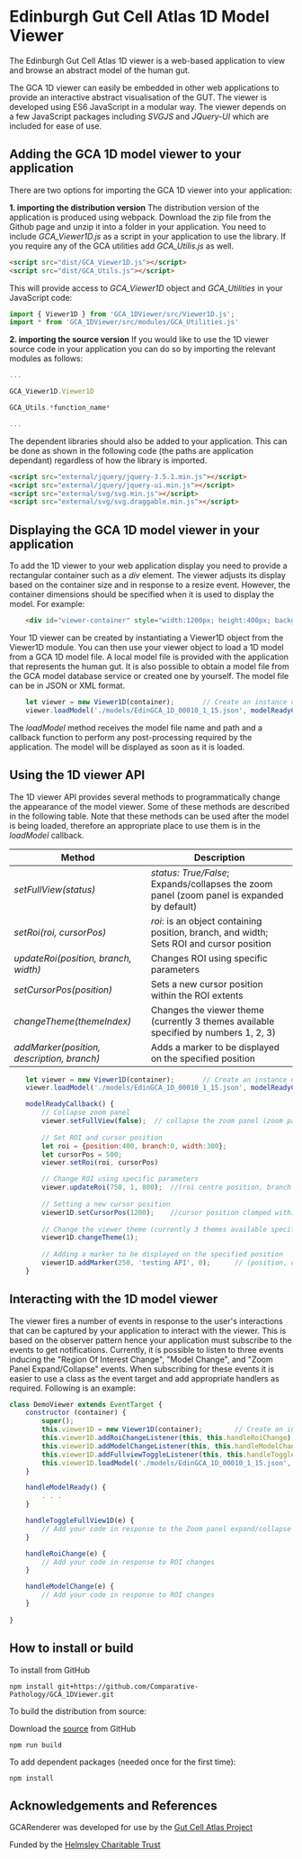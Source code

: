 # Edinburgh Gut Cell Atlas 1D Model Viewer

The Edinburgh Gut Cell Atlas 1D viewer is a web-based application to view and browse an abstract model of the human gut. 

The GCA 1D viewer can easily be embedded in other web applications to provide an interactive abstract visualisation of the GUT.
The viewer is developed using ES6 JavaScript in a modular way. 
The viewer depends on a few JavaScript packages including *SVGJS* and *JQuery-UI* which are included for ease of use.


## Adding the GCA 1D model viewer to your application

There are two options for importing the GCA 1D viewer into your application:

**1. importing the distribution version**
The distribution version of the application is produced using webpack. Download the zip file from the Github page and unzip it into a folder in your application.
You need to include *GCA_Viewer1D.js* as a script in your application to use the library. If you require any of the GCA utilities add *GCA_Utilis.js* as well.

```html
<script src="dist/GCA_Viewer1D.js"></script>
<script src="dist/GCA_Utils.js"></script>
```

This will provide  access to *GCA_Viewer1D* object and *GCA_Utilities* in your JavaScript code:
	
```javascript
import { Viewer1D } from 'GCA_1DViewer/src/Viewer1D.js';
import * from 'GCA_1DViewer/src/modules/GCA_Utilities.js'

```

**2. importing the source version**
If you would like to use the 1D viewer source code in your application you can do so by importing the relevant modules as follows:

```javascript
...

GCA_Viewer1D.Viewer1D

GCA_Utils.*function_name*

...

```

The dependent libraries should also be added to your application. This can be done as shown in the following code (the paths are application dependant) regardless of how the library is imported. 


```html
<script src="external/jquery/jquery-3.5.1.min.js"></script>
<script src="external/jquery/jquery-ui.min.js"></script>
<script src="external/svg/svg.min.js"></script>
<script src="external/svg/svg.draggable.min.js"></script>
```

## Displaying the GCA 1D model viewer in your application
To add the 1D viewer to your web application display you need to provide a rectangular container such as a *div* element. The viewer adjusts its display based on the container size and in response to a resize event. However, the container dimensions should be specified when it is used to display the model.
For example:

```html
	<div id="viewer-container" style="width:1200px; height:400px; background-color:#777">	
```

Your 1D viewer can be created by instantiating a Viewer1D object from the Viewer1D module. You can then use your viewer object to load a 1D model from a GCA 1D model file. A local model file is provided with the application that represents the human gut. It is also possible to obtain a model file from the GCA model database service or created one by yourself. The model file can be in JSON or XML format.

```javascript
	let viewer = new Viewer1D(container);		// Create an instance of the 1D viewer 
	viewer.loadModel('./models/EdinGCA_1D_00010_1_15.json', modelReadyCallback())  // Load and display a 1D model and set a callback for any required post load processing  
```
The *loadModel* method receives the model file name and path and a callback function to perform any post-processing required by the application.
The model will be displayed as soon as it is loaded.
  
## Using the 1D viewer API 
The 1D viewer API provides several methods to programmatically change the appearance of the model viewer. Some of these methods are described in the following table. Note that these methods can be used after the model is being loaded, therefore an appropriate place to use them is in the *loadModel* callback.


| Method    | Description |
| --------- | ----------- |
| *setFullView(status)*	| *status: True/False*;  Expands/collapses the zoom panel (zoom panel is expanded by default) | 
| *setRoi(roi, cursorPos)* | *roi*: is an object containing position, branch, and width; Sets ROI and cursor position |
| *updateRoi(position, branch, width)* | Changes ROI using specific parameters |
| *setCursorPos(position)* | Sets a new cursor position within the ROI extents |
| *changeTheme(themeIndex)* | Changes the viewer theme (currently 3 themes available specified by numbers 1, 2, 3) |
| *addMarker(position, description, branch)* | Adds a marker to be displayed on the specified position |

		
```javascript
	let viewer = new Viewer1D(container);		// Create an instance of the 1D viewer 
	viewer.loadModel('./models/EdinGCA_1D_00010_1_15.json', modelReadyCallback())  // Load and display a 1D model and set a callback for any required post-load processing  

	modelReadyCallback() {
		// Collapse zoom panel
		viewer.setFullView(false);	// collapse the zoom panel (zoom panel is expanded by default) 
		
		// Set ROI and cursor position
		let roi = {position:400, branch:0, width:300};
		let cursorPos = 500;
		viewer.setRoi(roi, cursorPos)

		// Change ROI using specific parameters
		viewer.updateRoi(750, 1, 800);  //(roi centre position, branch index:0/1, roi width)
		
		// Setting a new cursor position
		viewer1D.setCursorPos(1200);    //cursor position clamped within the  ROI extents
		
		// Change the viewer theme (currently 3 themes available specified by numbers 1, 2, 3)
		viewer1D.changeTheme(1);
	
		// Adding a marker to be displayed on the specified position 
		viewer1D.addMarker(250, 'testing API', 0);		// (position, description, branch index [0:colon/1:ileum]))
	}
```


## Interacting with the 1D model viewer
The viewer fires a number of events in response to the user's interactions that can be captured by your application to interact with the viewer. This is based on the observer pattern hence your application must subscribe to the events to get notifications.
Currently, it is possible to listen to three events inducing the "Region Of Interest Change", "Model Change", and "Zoom Panel Expand/Collapse" events. When subscribing for these events it is easier to use a class as the event target and add appropriate handlers as required. Following is an example:


```javascript
class DemoViewer extends EventTarget {
	constructor (container) {
		super();
		this.viewer1D = new Viewer1D(container);		// Create an instance of the 1D viewer 
		this.viewer1D.addRoiChangeListener(this, this.handleRoiChange);			// (optional) adding a handler for the region of interest change events
		this.viewer1D.addModelChangeListener(this, this.handleModelChange);     // (optional) adding a handler for model change events 
		this.viewer1D.addFullviewToggleListener(this, this.handleToggleFullView1D);   // (optional) adding a handler for handling zoom panel expand/collapse events   
		this.viewer1D.loadModel('./models/EdinGCA_1D_00010_1_15.json', this.handleModelReady.bind(this))  // Load and display a 1D model and set a callback for any required post load processing  
	}

	handleModelReady() {
		. . .
	}

	handleToggleFullView1D(e) {
		// Add your code in response to the Zoom panel expand/collapse
	}

	handleRoiChange(e) {
		// Add your code in response to ROI changes
	}

	handleModelChange(e) {
		// Add your code in response to ROI changes
	}
		
}
```

## How to install or build  

To install from GitHub

```
npm install git+https://github.com/Comparative-Pathology/GCA_1DViewer.git
```

To build the distribution from source:

Download the [source](https://github.com/Comparative-Pathology/GCA_1DViewer.git) from GitHub   

```
npm run build
```

To add dependent packages (needed once for the first time): 

```
npm install
```


## Acknowledgements and References

GCARenderer was developed for use by the [Gut Cell Atlas Project](https://www.ed.ac.uk/comparative-pathology/the-gut-cell-atlas-project)

Funded by the [Helmsley Charitable Trust](https://helmsleytrust.org/)

